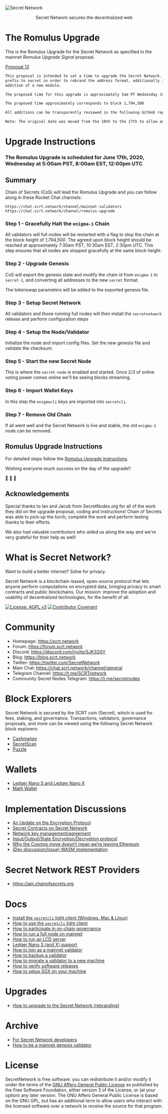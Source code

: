![Secret Network](/logo.png)

<p align="center">
Secret Network secures the decentralized web
</p>

# The Romulus Upgrade

This is the Romulus Upgrade for the Secret Network as specified in the mainnet _Romulus Upgrade Signal_ proposal.

[Proposal 13](https://puzzle.report/enigma/chains/enigma-1/governance/proposals/13)


```bash
This proposal is intended to set a time to upgrade the Secret Network. This upgrade will rename the current enigma 
prefix to secret in order to rebrand the address format, additionally it will bring other improvements such as the 
addition of a new module.

The proposed time for this upgrade is approximately 5am PT Wednesday June 17th 2020.

The proposed time approximately corresponds to block 1,794,500

All additions can be transparently reviewed in the following GitHub repo : https://github.com/chainofsecrets/TheRomulusUpgrade

Note: The original date was moved from the 10th to the 17th to allow an additional week for testing.
```

# Upgrade Instructions

### The Romulus Upgrade is scheduled for June 17th, 2020, Wednesday at 5:00am PST, 8:00am EST, 12:00pm UTC

## Summary

Chain of Secrets (CoS) will lead the Romulus Upgrade and you can follow along in these Rocket Chat channels:

	https://chat.scrt.network/channel/mainnet-validators
	https://chat.scrt.network/channel/romulus-upgrade

### Step 1 - Gracefully Halt the `enigma-1` Chain

All validators will full nodes will be restarted with a flag to stop the chain at the block height of *1,794,500*. The agreed upon
block height should be reached at approximately 7:30am PST, 10:30am EST, 2:30pm UTC. This step ensures that all nodes are stopped gracefully
at the same block height.

### Step 2 - Upgrade Genesis

CoS will export the genesis state and modify the chain id from `enigma-1` to `secret-1`, and converting all addresses to the new `secret` format.

The tokenswap parameters will be added to the exported genesis file.

### Step 3 - Setup Secret Network

All validators and those running full nodes will then install the `secretnetwork` release and perform configuration steps

### Step 4 - Setup the Node/Validator

Initialize the node and import config files. Set the new genesis file and validate the checksum.

### Step 5 - Start the new Secret Node

This is where the `secret-node` is enabled and started. Once 2/3 of online voting power comes online we'll be seeing blocks streaming.

### Step 6 - Import Wallet Keys

In this step the `enigmacli` keys are imported into `secretcli`.

### Step 7 - Remove Old Chain

If all went well and the Secret Network is live and stable, the old `enigma-1` node can be removed.


## Romulus Upgrade Instructions

For detailed steps follow the [Romulus Upgrade instructions](/docs/upgrades/romulus-upgrade-instructions.md).

Wishing everyone much success on the day of the upgrade!!

:tada: :tada: :tada:

## Acknowledgements

Special thanks to Ian and Jacob from SecretNodes.org for all of the work they did on the upgrade proposal, coding and 
instructions! Chain of Secrets was able to pick-up the torch, complete the work and perform testing thanks to their efforts.

We also had valuable contributors who aided us along the way and we're very grateful for their help as well!


# What is Secret Network?

Want to build a better internet? Solve for privacy.

Secret Network is a blockchain-based, open-source protocol that lets anyone perform computations on encrypted data, bringing privacy to smart contracts and public blockchains. Our mission: improve the adoption and usability of decentralized technologies, for the benefit of all.

[![License: AGPL v3](https://img.shields.io/badge/License-AGPL%20v3-blue.svg)](https://www.gnu.org/licenses/agpl-3.0) [![Contributor Covenant](https://img.shields.io/badge/Contributor%20Covenant-v2.0%20adopted-ff69b4.svg)](CODE_OF_CONDUCT.md)

# Community

- Homepage: https://scrt.network
- Forum: https://forum.scrt.network
- Discord: https://discord.com/invite/SJK32GY
- Blog: https://blog.scrt.network
- Twitter: https://twitter.com/SecretNetwork
- Main Chat: https://chat.scrt.network/channel/general
- Telegram Channel: https://t.me/SCRTnetwork
- Community Secret Nodes Telegram: https://t.me/secretnodes

# Block Explorers

Secret Network is secured by the SCRT coin (Secret), which is used for fees, staking, and governance. Transactions, validators, governance proposals, and more can be viewed using the following Secret Network block explorers:

- [Cashmaney](https://explorer.cashmaney.com)
- [SecretScan](https://secretscan.io)
- [Puzzle](https://puzzle.report/enigma/chains/enigma-1)

# Wallets

- [Ledger Nano S and Ledger Nano X](/docs/ledger-nano-s.md)
- [Math Wallet](https://mathwallet.org/web/enigma)

# Implementation Discussions

- [An Update on the Encryption Protocol](https://forum.scrt.network/t/an-update-on-the-encryption-protocol/1641)
- [Secret Contracts on Secret Network](https://forum.scrt.network/t/secret-contracts-on-enigma-blockchain/1284)
- [Network key management/agreement](https://forum.scrt.network/t/network-key-management-agreement/1324)
- [Input/Output/State Encryption/Decryption protocol](https://forum.scrt.network/t/input-output-state-encryption-decryption-protocol/1325)
- [Why the Cosmos move doesn’t mean we’re leaving Ethereum](https://forum.scrt.network/t/why-the-cosmos-move-doesnt-mean-were-leaving-ethereum/1301)
- [(Dev discussion/Issue) WASM implementation](https://forum.scrt.network/t/dev-discussion-issue-wasm-implementation/1303)

# Secret Network REST Providers

- https://api.chainofsecrets.org

# Docs

- [Install the `secretcli` light client (Windows, Mac & Linux)](/docs/light-client-mainnet.md)
- [How to use the `secretcli` light client](/docs/secretcli.md)
- [How to participate in on-chain governance](docs/using-governance.md)
- [How to run a full node on mainnet](/docs/validators-and-full-nodes/run-full-node-mainnet.md)
- [How to run an LCD server](/docs/lcd-server-example.service)
- [Ledger Nano S (and X) support](/docs/ledger-nano-s.md)
- [How to join as a mainnet validator](/docs/validators-and-full-nodes/join-validator-mainnet.md)
- [How to backup a validator](/docs/validators-and-full-nodes/backup-a-validator.md)
- [How to migrate a validator to a new machine](/docs/validators-and-full-nodes/migrate-a-validator.md)
- [How to verify software releases](/docs/verify-releases.md)
- [How to setup SGX on your machine](/docs/dev/setup-sgx.md)

# Upgrades
- [How to upgrade to the Secret Network (rebranding)](/docs/upgrades/romulus-upgrade-instructions.md)

# Archive

- [For Secret Network developers](/docs/dev/for-secret-network-devs.md)
- [How to be a mainnet genesis validator](/docs/genesis/genesis-validator-mainnet.md)

# License

SecretNetwork is free software: you can redistribute it and/or modify it under the terms of the [GNU Affero General Public License](LICENSE) as published by the Free Software Foundation, either version 3 of the License, or (at your option) any later version. The GNU Affero General Public License is based on the GNU GPL, but has an additional term to allow users who interact with the licensed software over a network to receive the source for that program.
